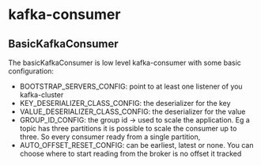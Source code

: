 # kafka-consumer

## BasicKafkaConsumer

The basicKafkaConsumer is low level kafka-consumer with some basic configuration:

- BOOTSTRAP_SERVERS_CONFIG: point to at least one listener of you kafka-cluster
- KEY_DESERIALIZER_CLASS_CONFIG: the deserializer for the key
- VALUE_DESERIALIZER_CLASS_CONFIG: the deserializer for the value
- GROUP_ID_CONFIG: the group id -> used to scale the application. Eg a topic has three partitions it is possible to scale the consumer up to three. So every consumer ready from a single partition,
- AUTO_OFFSET_RESET_CONFIG: can be earliest, latest or none. You can choose where to start reading from the broker is no offset it tracked